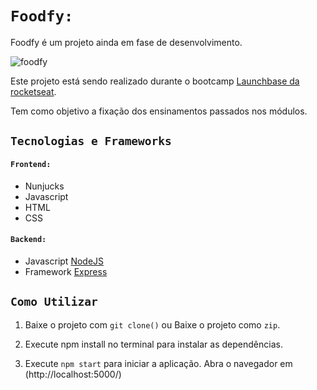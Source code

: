 # ```Foodfy:```
Foodfy é um projeto ainda em fase de desenvolvimento.

![foodfy](https://i.imgur.com/Z0QZqsK.png)

Este projeto está sendo realizado durante o bootcamp [Launchbase da rocketseat](https://rocketseat.com.br/launchbase).

Tem como objetivo a fixação dos ensinamentos passados nos módulos.

## ```Tecnologias e Frameworks```

#### ```Frontend:``` 
* Nunjucks
* Javascript
* HTML
* CSS

#### ```Backend:```
* Javascript [NodeJS](https://nodejs.org/en/)
* Framework [Express](https://expressjs.com/)

## ```Como Utilizar```

1. Baixe o projeto com ```git clone()```
ou
Baixe o projeto como ```zip```.

2. Execute npm install no terminal para instalar as dependências.

3. Execute ```npm start``` para iniciar a aplicação. Abra o navegador em (http://localhost:5000/)
